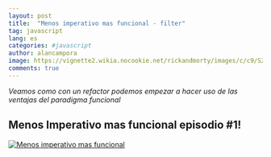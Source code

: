 ```yaml
---
layout: post
title:  "Menos imperativo mas funcional - filter"
tag: javascript
lang: es
categories: #javascript
author: alancampora
image: https://vignette2.wikia.nocookie.net/rickandmorty/images/c/c9/S2e4_beth_cocks_gun.png/revision/latest/scale-to-width-down/640?cb=20160922030341
comments: true
---
```


*Veamos como con un refactor podemos empezar a hacer uso de las ventajas del paradigma funcional*

## Menos Imperativo mas funcional episodio #1! 
[![Menos imperativo mas funcional](http://img.youtube.com/vi/g8f-S-O07yc/0.jpg)](http://www.youtube.com/watch?v=g8f-S-O07yc "Menos imperativo mas funcional #1")
